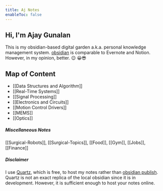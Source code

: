 ```yaml
---
title: Aj Notes
enableToc: false
---
```


## Hi, I'm Ajay Gunalan
This is my obsidian-based digital garden a.k.a. personal knowledge management system.  [obsidian](https://obsidian.md/) is comparable to Evernote and Notion. However, in my opinion, better.  😉 😀😎

## Map of Content
- [[Data Structures and Algorithm]]
- [[Real-Time Systems]]
- [[Signal Processing]]
- [[Electronics and Circuits]]
- [[Motion Control Drivers]]
- [[MEMS]]
- [[Optics]]

##### Miscellaneous Notes
[[Surgical-Robots]], [[Surgical-Topics]], [[Food]], [[Gym]], [[Jobs]], [[Finance]]

##### Disclaimer
I use [Quartz](https://github.com/jackyzha0/quartz), which is free, to host my notes rather than [obsidian publish](https://obsidian.md/publish). Quartz is not an exact replica of the local obsidian since it is in development. However, it is sufficient enough to host your notes online.


